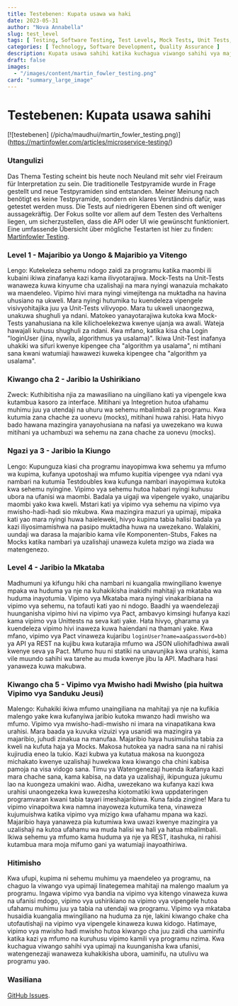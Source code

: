 ```yaml
---
title: Testebenen: Kupata usawa wa haki
date: 2023-05-31
author: "Nova Annabella"
slug: test_level
tags: [ Testing, Software Testing, Test Levels, Mock Tests, Unit Tests, Integration Tests, Component Tests, Contract Tests, End-to-End Tests ]
categories: [ Technology, Software Development, Quality Assurance ]
description: Kupata usawa sahihi katika kuchagua viwango sahihi vya majaribio ya programu.
draft: false
images:
  - "/images/content/martin_fowler_testing.png"
card: "summary_large_image"
---
```



# Testebenen: Kupata usawa sahihi

[![testebenen] (/picha/maudhui/martin_fowler_testing.png)] (https://martinfowler.com/articles/microservice-testing/)

### Utangulizi

Das Thema Testing scheint bis heute noch Neuland mit sehr viel Freiraum für Interpretation zu sein. Die traditionelle
Testpyramide wurde in Frage gestellt und neue Testpyramiden sind entstanden. Meiner Meinung nach benötigt es keine
Testpyramide, sondern ein klares Verständnis dafür, was getestet werden muss. Die Tests auf niedrigeren Ebenen sind oft
weniger aussagekräftig. Der Fokus sollte vor allem auf dem Testen des Verhaltens liegen, um sicherzustellen, dass die
API oder UI wie gewünscht funktioniert. Eine umfassende Übersicht über mögliche Testarten ist hier zu finden:
[Martinfowler Testing](https://martinfowler.com/articles/microservice-testing/).

### Level 1 - Majaribio ya Uongo & Majaribio ya Vitengo

Lengo: Kutekeleza sehemu ndogo zaidi za programu katika maombi ili kubaini ikiwa zinafanya kazi kama ilivyotarajiwa.
Mock-Tests na Unit-Tests wanaweza kuwa kinyume cha uzalishaji na mara nyingi wanazuia mchakato wa maendeleo. Vipimo hivi
mara nyingi vimejitenga na muktadha na havina uhusiano na ukweli. Mara nyingi hutumika tu kuendeleza vipengele
visivyohitajika juu ya Unit-Tests vilivyopo. Mara tu ukweli unaongezwa, unakuwa shughuli ya ndani. Matokeo
yanayotarajiwa kutoka kwa Mock-Tests yanahusiana na kile kilichoelekezwa kwenye ujanja wa awali. Wateja hawajali kuhusu
shughuli za ndani. Kwa mfano, katika kisa cha Login "loginUser (jina, nywila, algorithmus ya usalama)". Ikiwa Unit-Test
inafanya uhakiki wa sifuri kwenye kipengee cha "algorithm ya usalama", ni mtihani sana kwani watumiaji hawawezi kuweka
kipengee cha "algorithm ya usalama".

### Kiwango cha 2 - Jaribio la Ushirikiano

Zweck: Kuthibitisha njia za mawasiliano na uingiliano kati ya vipengele kwa kutambua kasoro za interface. Mitihani ya
Integretion hutoa ufahamu muhimu juu ya utendaji na uhuru wa sehemu mbalimbali za programu. Kwa kutumia zana chache za
uonevu (mocks), mitihani huwa rahisi. Hata hivyo bado hawana mazingira yanayohusiana na nafasi ya uwezekano wa kuwa
mitihani ya uchambuzi wa sehemu na zana chache za uonevu (mocks).

### Ngazi ya 3 - Jaribio la Kiungo

Lengo: Kupunguza kiasi cha programu inayopimwa kwa sehemu ya mfumo wa kupima, kufanya upotoshaji wa mfumo kupitia
vipengee vya ndani vya nambari na kutumia Testdoubles kwa kufunga nambari inayopimwa kutoka kwa sehemu nyingine. Vipimo
vya sehemu hutoa habari nyingi kuhusu ubora na ufanisi wa maombi. Badala ya uigaji wa vipengele vyako, unajaribu maombi
yako kwa kweli. Mstari kati ya vipimo vya sehemu na vipimo vya mwisho-hadi-hadi sio mkubwa. Kwa mazingira mazuri ya
upimaji, mipaka kati yao mara nyingi huwa haieleweki, hivyo kupima tabia halisi badala ya kazi iliyosimamishwa na pasipo
muktadha huwa na uwezekano. Walakini, uundaji wa darasa la majaribio kama vile Komponenten-Stubs, Fakes na Mocks katika
nambari ya uzalishaji unaweza kuleta mzigo wa ziada wa matengenezo.

### Level 4 - Jaribio la Mkataba

Madhumuni ya kifungu hiki cha nambari ni kuangalia mwingiliano kwenye mpaka wa huduma ya nje na kuhakikisha inakidhi
mahitaji ya mkataba wa huduma inayotumia. Vipimo vya Mkataba mara nyingi vinakaribiana na vipimo vya sehemu, na tofauti
kati yao ni ndogo. Baadhi ya waendelezaji huunganisha vipimo hivi na vipimo vya Pact, ambavyo kimsingi hufanya kazi kama
vipimo vya Unittests na seva kati yake. Hata hivyo, gharama ya kuendeleza vipimo hivi inaweza kuwa haiendani na thamani
yake. Kwa mfano, vipimo vya Pact vinaweza kujaribu `loginUser?name=aa&password=bb)` ya API ya REST na kujibu kwa
kutarajia mfumo wa JSON uliohifadhiwa awali kwenye seva ya Pact. Mfumo huu ni statiki na unavunjika kwa urahisi, kama
vile muundo sahihi wa tarehe au muda kwenye jibu la API. Madhara hasi yanaweza kuwa makubwa.

### Kiwango cha 5 - Vipimo vya Mwisho hadi Mwisho (pia huitwa Vipimo vya Sanduku Jeusi)

Malengo: Kuhakiki ikiwa mfumo unaingiliana na mahitaji ya nje na kufikia malengo yake kwa kufanyiwa jaribio kutoka
mwanzo hadi mwisho wa mfumo.  Vipimo vya mwisho-hadi-mwisho ni imara na vinapatikana kwa urahisi. Mara baada ya kuvuka
vizuizi vya usanidi wa mazingira ya majaribio, juhudi zinakua na manufaa. Majaribio haya husimulisha tabia za kweli na
kufuta haja ya Mocks. Makosa hutokea ya nadra sana na ni rahisi kujirudia eneo la tukio. Kazi kubwa ya kutatua makosa na
kuongoza michakato kwenye uzalishaji huwekwa kwa kiwango cha chini kabisa pamoja na visa vidogo sana. Timu ya
Watengenezaji huenda ikafanya kazi mara chache sana, kama kabisa, na data ya uzalishaji, ikipunguza jukumu lao na
kuongeza umakini wao. Aidha, uwezekano wa kufanya kazi kwa urahisi unaongezeka kwa kuwezesha kiotomatiki kwa
uppdateringen programvaran kwani tabia tayari imeshajaribiwa. Kuna faida zingine! Mara tu vipimo vinapoitwa kwa namna
inayoweza kutumika tena, vinaweza kujumuishwa katika vipimo vya mizigo kwa ufahamu mpana wa kazi. Majaribio haya
yanaweza pia kutumiwa kwa uwazi kwenye mazingira ya uzalishaji na kutoa ufahamu wa muda halisi wa hali ya hatua
mbalimbali. Ikiwa sehemu ya mfumo kama huduma ya nje ya REST, itashuka, ni rahisi kutambua mara moja mifumo gani ya
watumiaji inayoathiriwa.

### Hitimisho

Kwa ufupi, kupima ni sehemu muhimu ya maendeleo ya programu, na chaguo la viwango vya upimaji linategemea mahitaji na
malengo maalum ya programu. Ingawa vipimo vya bandia na vipimo vya kitengo vinaweza kuwa na ufanisi mdogo, vipimo vya
ushirikiano na vipimo vya vipengele hutoa ufahamu muhimu juu ya tabia na utendaji wa programu. Vipimo vya mkataba
husaidia kuangalia mwingiliano na huduma za nje, lakini kiwango chake cha utofautishaji na vipimo vya vipengele kinaweza
kuwa kidogo. Hatimaye, vipimo vya mwisho hadi mwisho hutoa kiwango cha juu zaidi cha uaminifu katika kazi ya mfumo na
kuruhusu vipimo kamili vya programu nzima. Kwa kuchagua viwango sahihi vya upimaji na kuunganisha kwa ufanisi,
watengenezaji wanaweza kuhakikisha ubora, uaminifu, na utulivu wa programu yao.

### Wasiliana

[GitHub Issues](https://github.com/NovaAnnabella/the_unspoken/issues/new/choose).
